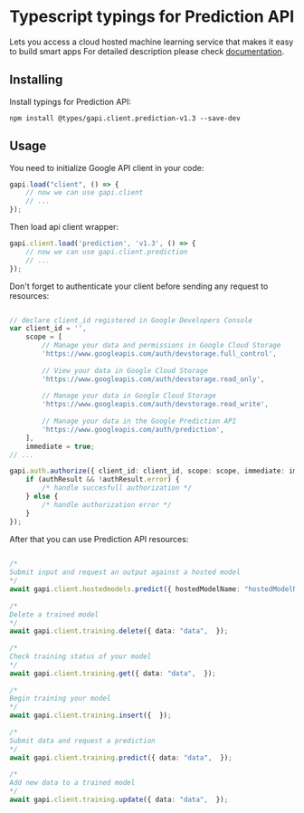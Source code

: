 # Typescript typings for Prediction API
Lets you access a cloud hosted machine learning service that makes it easy to build smart apps
For detailed description please check [documentation](https://developers.google.com/prediction/docs/developer-guide).

## Installing

Install typings for Prediction API:
```
npm install @types/gapi.client.prediction-v1.3 --save-dev
```

## Usage

You need to initialize Google API client in your code:
```typescript
gapi.load("client", () => { 
    // now we can use gapi.client
    // ... 
});
```

Then load api client wrapper:
```typescript
gapi.client.load('prediction', 'v1.3', () => {
    // now we can use gapi.client.prediction
    // ... 
});
```

Don't forget to authenticate your client before sending any request to resources:
```typescript

// declare client_id registered in Google Developers Console
var client_id = '',
    scope = [     
        // Manage your data and permissions in Google Cloud Storage
        'https://www.googleapis.com/auth/devstorage.full_control',
    
        // View your data in Google Cloud Storage
        'https://www.googleapis.com/auth/devstorage.read_only',
    
        // Manage your data in Google Cloud Storage
        'https://www.googleapis.com/auth/devstorage.read_write',
    
        // Manage your data in the Google Prediction API
        'https://www.googleapis.com/auth/prediction',
    ],
    immediate = true;
// ...

gapi.auth.authorize({ client_id: client_id, scope: scope, immediate: immediate }, authResult => {
    if (authResult && !authResult.error) {
        /* handle succesfull authorization */
    } else {
        /* handle authorization error */
    }
});            
```

After that you can use Prediction API resources:

```typescript 
    
/* 
Submit input and request an output against a hosted model  
*/
await gapi.client.hostedmodels.predict({ hostedModelName: "hostedModelName",  }); 
    
/* 
Delete a trained model  
*/
await gapi.client.training.delete({ data: "data",  }); 
    
/* 
Check training status of your model  
*/
await gapi.client.training.get({ data: "data",  }); 
    
/* 
Begin training your model  
*/
await gapi.client.training.insert({  }); 
    
/* 
Submit data and request a prediction  
*/
await gapi.client.training.predict({ data: "data",  }); 
    
/* 
Add new data to a trained model  
*/
await gapi.client.training.update({ data: "data",  });
```